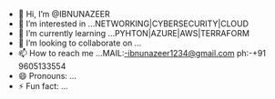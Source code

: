 - 👋 Hi, I’m @IBNUNAZEER
- 👀 I’m interested in ...NETWORKING|CYBERSECURITY|CLOUD
- 🌱 I’m currently learning ...PYHTON|AZURE|AWS|TERRAFORM
- 💞️ I’m looking to collaborate on ...
- 📫 How to reach me ...MAIL:-ibnunazeer1234@gmail.com ph:-+91 9605133554
- 😄 Pronouns: ...
- ⚡ Fun fact: ...

<!---
IBNUNAZEER/IBNUNAZEER is a ✨ special ✨ repository because its `README.md` (this file) appears on your GitHub profile.
You can click the Preview link to take a look at your changes.
--->
